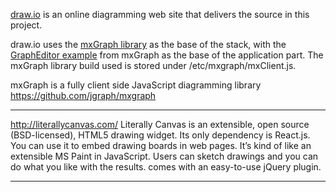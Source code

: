 
[draw.io](https://www.draw.io) is an online diagramming web site that delivers the source in this project.

draw.io uses the [mxGraph library](https://github.com/jgraph/mxgraph) as the base of the stack, with the [GraphEditor example](https://github.com/jgraph/mxgraph/tree/master/javascript/examples/grapheditor) from mxGraph as the base of the application part. The mxGraph library build used is stored under /etc/mxgraph/mxClient.js.

mxGraph is a fully client side JavaScript diagramming library
https://github.com/jgraph/mxgraph

---------------------------------------------------

http://literallycanvas.com/
Literally Canvas is an extensible, open source (BSD-licensed), HTML5 drawing widget. Its only dependency is React.js. You can use it to embed drawing boards in web pages. It’s kind of like an extensible MS Paint in JavaScript. Users can sketch drawings and you can do what you like with the results. comes with an easy-to-use jQuery plugin.

---------------------------------------------------

